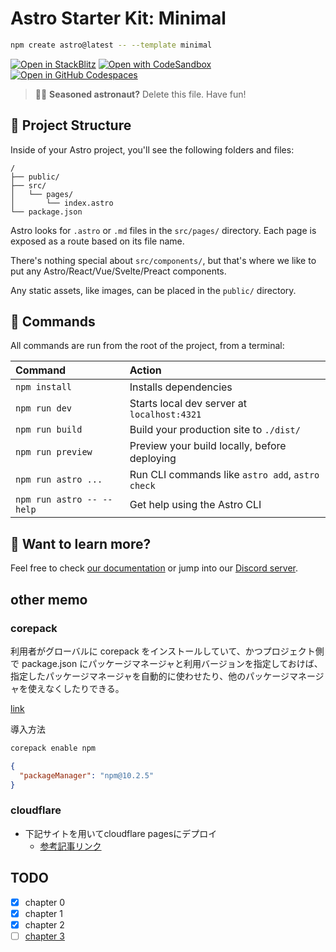 # Astro Starter Kit: Minimal

```sh
npm create astro@latest -- --template minimal
```

[![Open in StackBlitz](https://developer.stackblitz.com/img/open_in_stackblitz.svg)](https://stackblitz.com/github/withastro/astro/tree/latest/examples/minimal)
[![Open with CodeSandbox](https://assets.codesandbox.io/github/button-edit-lime.svg)](https://codesandbox.io/p/sandbox/github/withastro/astro/tree/latest/examples/minimal)
[![Open in GitHub Codespaces](https://github.com/codespaces/badge.svg)](https://codespaces.new/withastro/astro?devcontainer_path=.devcontainer/minimal/devcontainer.json)

> 🧑‍🚀 **Seasoned astronaut?** Delete this file. Have fun!

## 🚀 Project Structure

Inside of your Astro project, you'll see the following folders and files:

```text
/
├── public/
├── src/
│   └── pages/
│       └── index.astro
└── package.json
```

Astro looks for `.astro` or `.md` files in the `src/pages/` directory. Each page is exposed as a route based on its file name.

There's nothing special about `src/components/`, but that's where we like to put any Astro/React/Vue/Svelte/Preact components.

Any static assets, like images, can be placed in the `public/` directory.

## 🧞 Commands

All commands are run from the root of the project, from a terminal:

| Command                   | Action                                           |
| :------------------------ | :----------------------------------------------- |
| `npm install`             | Installs dependencies                            |
| `npm run dev`             | Starts local dev server at `localhost:4321`      |
| `npm run build`           | Build your production site to `./dist/`          |
| `npm run preview`         | Preview your build locally, before deploying     |
| `npm run astro ...`       | Run CLI commands like `astro add`, `astro check` |
| `npm run astro -- --help` | Get help using the Astro CLI                     |

## 👀 Want to learn more?

Feel free to check [our documentation](https://docs.astro.build) or jump into our [Discord server](https://astro.build/chat).

## other memo

### corepack

利用者がグローバルに corepack をインストールしていて、かつプロジェクト側で package.json にパッケージマネージャと利用バージョンを指定しておけば、指定したパッケージマネージャを自動的に使わせたり、他のパッケージマネージャを使えなくしたりできる。

[link](https://zenn.dev/teppeis/articles/2021-05-corepack)

導入方法

```cmd
corepack enable npm
```

```json
{
  "packageManager": "npm@10.2.5"
}
```
### cloudflare

- 下記サイトを用いてcloudflare pagesにデプロイ
  - [参考記事リンク](https://zenn.dev/stripe/books/workshop-astro-cloudflare-pages/viewer/step2)

## TODO

- [x] chapter 0
- [x] chapter 1
- [x] chapter 2
- [ ] [chapter 3](https://docs.astro.build/ja/tutorial/3-components/)